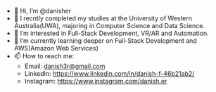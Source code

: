- 👋 Hi, I’m @danisher
- 🏫 I recntly completed my studies at the University of Western Australia(UWA), majoring in Computer Science and Data Science.
- 👀 I’m interested in Full-Stack Development, VR/AR and Automation.
- 🌱 I’m currently learning deeper on Full-Stack Development and AWS(Amazon Web Services)
- 📫 How to reach me: 
  - Email: danish3r@gmail.com
  - LinkedIn: https://www.linkedin.com/in/danish-f-46b21ab2/
  - Instagram: https://www.instagram.com/danish.er

<!---
danish-3r/danish-3r is a ✨ special ✨ repository because its `README.md` (this file) appears on your GitHub profile.
You can click the Preview link to take a look at your changes.
--->
